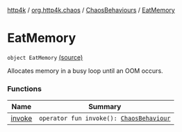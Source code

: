 [http4k](../../../index.md) / [org.http4k.chaos](../../index.md) / [ChaosBehaviours](../index.md) / [EatMemory](./index.md)

# EatMemory

`object EatMemory` [(source)](https://github.com/http4k/http4k/blob/master/http4k-testing-chaos/src/main/kotlin/org/http4k/chaos/ChaosBehaviours.kt#L94)

Allocates memory in a busy loop until an OOM occurs.

### Functions

| Name | Summary |
|---|---|
| [invoke](invoke.md) | `operator fun invoke(): `[`ChaosBehaviour`](../../-chaos-behaviour.md) |
